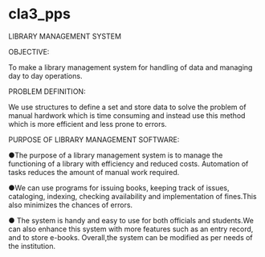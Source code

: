 # cla3_pps
LIBRARY MANAGEMENT SYSTEM

OBJECTIVE:

To make a library management system for handling of data and managing day to day operations.

PROBLEM DEFINITION:

We use structures to define a set and store data to solve the problem of manual hardwork which is time consuming and instead use this method which is more efficient and less prone to errors.

PURPOSE OF LIBRARY MANAGEMENT SOFTWARE:

●The purpose of a library management system is to manage the functioning of a library with efficiency and reduced costs. Automation of tasks reduces the amount of manual work required.

●We can use programs for issuing books, keeping track of issues, cataloging, indexing, checking availability and implementation of fines.This also minimizes the chances of errors.

● The system is handy and easy to use for both officials and students.We can also enhance this system with more features such as an entry record, and to store e-books. Overall,the system can be modified as per needs of the institution.
